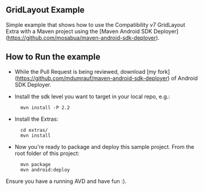 GridLayout Example
------------------

Simple example that shows how to use the Compatibility v7 GridLayout Extra
with a Maven project using the [Maven Android SDK Deployer] (https://github.com/mosabua/maven-android-sdk-deployer).


How to Run the example
----------------------

- While the Pull Request is being reviewed, download [my fork] (https://github.com/mdumrauf/maven-android-sdk-deployer) of Android SDK Deployer.

- Install the sdk level you want to target in your local repo, e.g.:

   	  	mvn install -P 2.2

- Install the Extras:

    	cd extras/
    	mvn install

- Now you're ready to package and deploy this sample project. From the
root folder of this project:

    	mvn package
    	mvn android:deploy

Ensure you have a running AVD and have fun :).

